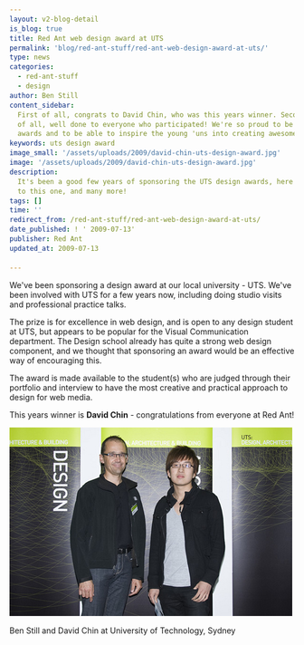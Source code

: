 ```yaml
---
layout: v2-blog-detail
is_blog: true
title: Red Ant web design award at UTS
permalink: 'blog/red-ant-stuff/red-ant-web-design-award-at-uts/'
type: news
categories:
  - red-ant-stuff
  - design
author: Ben Still
content_sidebar:
  First of all, congrats to David Chin, who was this years winner. Seconds
  of all, well done to everyone who participated! We're so proud to be part of these
  awards and to be able to inspire the young 'uns into creating awesome stuff.
keywords: uts design award
image_small: '/assets/uploads/2009/david-chin-uts-design-award.jpg'
image: '/assets/uploads/2009/david-chin-uts-design-award.jpg'
description:
  It's been a good few years of sponsoring the UTS design awards, here's
  to this one, and many more!
tags: []
time: ''
redirect_from: /red-ant-stuff/red-ant-web-design-award-at-uts/
date_published: ! ' 2009-07-13'
publisher: Red Ant
updated_at: 2009-07-13

---
```


We've been sponsoring a design award at our local university - UTS. We've been involved with UTS for a few years now, including doing studio visits and professional practice talks.

The prize is for excellence in web design, and is open to any design student at UTS, but appears to be popular for the Visual Communication department. The Design school already has quite a strong web design component, and we thought that sponsoring an award would be an effective way of encouraging this.

The award is made available to the student(s) who are judged through their portfolio and interview to have the most creative and practical approach to design for web media.

This years winner is **David Chin** - congratulations from everyone at Red Ant!

![Ben Still and David Chin](/assets/uploads/2009/ben-still-and-david-chin.jpg)

Ben Still and David Chin at University of Technology, Sydney
